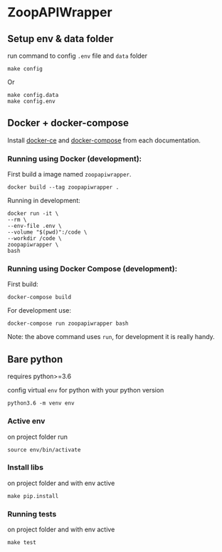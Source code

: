 # ZoopAPIWrapper

## Setup env & data folder
run command to config `.env` file and `data` folder
```shell script
make config
```
Or
```shell script
make config.data
make config.env
```

## Docker + docker-compose

Install [docker-ce](https://docs.docker.com/install/) and 
[docker-compose](https://docs.docker.com/compose/install/) from each documentation.


### Running using Docker (development):

First build a image named `zoopapiwrapper`.

`docker build --tag zoopapiwrapper .`

Running in development:
```
docker run -it \
--rm \
--env-file .env \
--volume "$(pwd)":/code \
--workdir /code \
zoopapiwrapper \
bash
```

### Running using Docker Compose (development):

First build:

`docker-compose build`

For development use: 

`docker-compose run zoopapiwrapper bash`

Note: the above command uses `run`, for development it is really handy.


## Bare python
requires python>=3.6

config virtual `env` for python with your python version
```shell script
python3.6 -m venv env
```

### Active env
on project folder run
```shell script
source env/bin/activate
```

### Install libs
on project folder and with env active

```shell script
make pip.install
```

### Running tests
on project folder and with env active

```shell script
make test
```